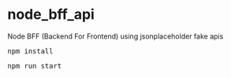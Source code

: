 # node_bff_api
Node BFF (Backend For Frontend) using jsonplaceholder fake apis

<pre>npm install</pre>
<pre>npm run start</pre>
